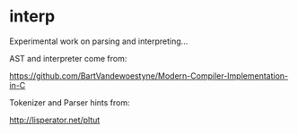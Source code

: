 # interp

Experimental work on parsing and interpreting...

AST and interpreter come from:

  https://github.com/BartVandewoestyne/Modern-Compiler-Implementation-in-C

Tokenizer and Parser hints from:

http://lisperator.net/pltut
